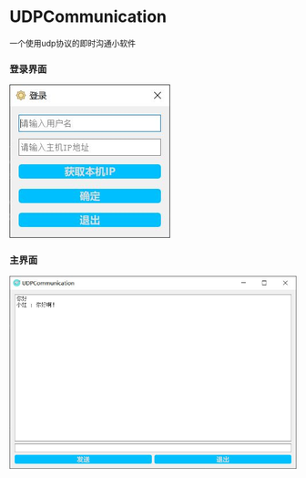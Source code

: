 # UDPCommunication
 一个使用udp协议的即时沟通小软件

 ### 登录界面
 ![avatar](https://github.com/ilvli/UDPCommunication/blob/master/Screenshot/login.JPG)

### 主界面

![avatar](https://github.com/ilvli/UDPCommunication/blob/master/Screenshot/main.JPG)

